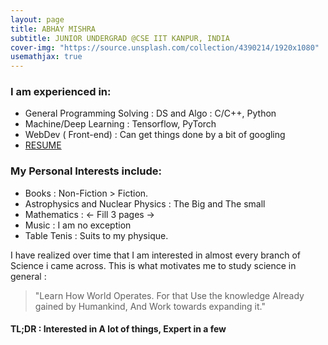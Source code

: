 ```yaml
---
layout: page
title: ABHAY MISHRA
subtitle: JUNIOR UNDERGRAD @CSE IIT KANPUR, INDIA
cover-img: "https://source.unsplash.com/collection/4390214/1920x1080"
usemathjax: true
---
```

### I am experienced in:

- General Programming Solving : DS and Algo : C/C++, Python
- Machine/Deep Learning : Tensorflow, PyTorch
- WebDev ( Front-end) : Can get things done by a bit of googling
- <a href="../190017_AbhayMishra_resume.pdf" target="_blank">RESUME</a>

### My Personal Interests include:
- Books : Non-Fiction > Fiction.
- Astrophysics and Nuclear Physics : The Big and The small
- Mathematics : <- Fill 3 pages ->
- Music : I am no exception
- Table Tenis : Suits to my physique.


I have realized over time that I am interested in almost every branch of Science i came across.
This is what motivates me to study science in general :
> "Learn How World Operates. For that Use the knowledge Already gained by Humankind, And Work towards expanding it."

#### TL;DR : Interested in A lot of things, Expert in a few